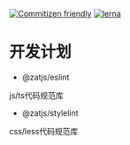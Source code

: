 [![Commitizen friendly](https://img.shields.io/badge/commitizen-friendly-brightgreen.svg)](http://commitizen.github.io/cz-cli/)
[![lerna](https://img.shields.io/badge/maintained%20with-lerna-cc00ff.svg)](https://lerna.js.org/)




# 开发计划

- @zatjs/eslint

js/ts代码规范库

- @zatjs/stylelint

css/less代码规范库